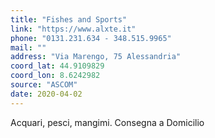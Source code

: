```yaml
---
title: "Fishes and Sports"
link: "https://www.alxte.it"
phone: "0131.231.634 - 348.515.9965"
mail: ""
address: "Via Marengo, 75 Alessandria"
coord_lat: 44.9109829
coord_lon: 8.6242982
source: "ASCOM"
date: 2020-04-02
---
```


Acquari, pesci, mangimi. Consegna a Domicilio
